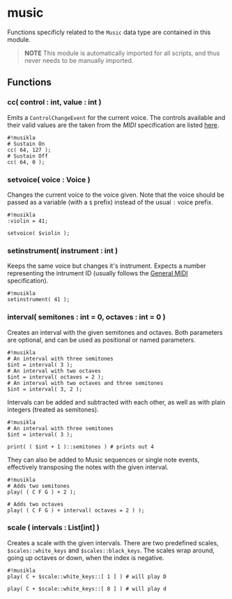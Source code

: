 # music

Functions specificly related to the `Music` data type are contained in this module.

 > **NOTE** This module is automatically imported for all scripts, and thus never needs to be manually imported.

## Functions
### cc( control : int, value : int )
Emits a `ControlChangeEvent` for the current voice. The controls available and their valid values are the taken from the *MIDI* specification are listed [here](https://www.midi.org/specifications-old/item/table-3-control-change-messages-data-bytes-2).

    #!musikla
    # Sustain On
    cc( 64, 127 );
    # Sustain Off
    cc( 64, 0 );

### setvoice( voice : Voice )
Changes the current voice to the voice given. Note that the voice should be passed as a variable (with a `$` prefix) instead of the usual `:` voice prefix.

    #!musikla
    :violin = 41;

    setvoice( $violin );

### setinstrument( instrument : int )
Keeps the same voice but changes it's instrument. Expects a number representing the intrument ID (usually follows the [General MIDI](https://en.wikipedia.org/wiki/General_MIDI) specification).

    #!musikla
    setinstrument( 41 );

### interval( semitones : int = 0, octaves : int = 0 )
Creates an interval with the given semitones and octaves. Both parameters are optional, and can be used as positional or named parameters.

    #!musikla
    # An interval with three semitones
    $int = interval( 3 );
    # An interval with two octaves
    $int = interval( octaves = 2 );
    # An interval with two octaves and three semitones
    $int = interval( 3, 2 );

Intervals can be added and subtracted with each other, as well as with plain integers (treated as semitones).

    #!musikla
    # An interval with three semitones
    $int = interval( 3 );

    print( ( $int + 1 )::semitones ) # prints out 4

They can also be added to Music sequences or single note events, effectively transposing the notes with the given interval.

    #!musikla
    # Adds two semitones
    play( ( C F G ) + 2 );

    # Adds two octaves
    play( ( C F G ) + interval( octaves = 2 ) );

### scale ( intervals : List[int] )
Creates a scale with the given intervals. There are two predefined scales, `$scales::white_keys` and `$scales::black_keys`. The scales wrap around, going up octaves or down, when the index is negative.

    #!musikla
    play( C + $scale::white_keys::[ 1 ] ) # will play D

    play( C + $scale::white_keys::[ 8 ] ) # will play d